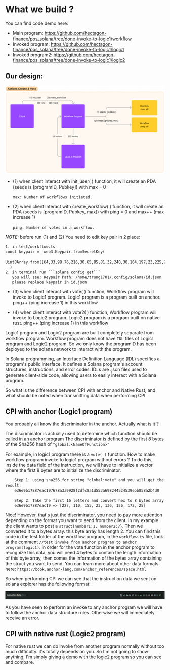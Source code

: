 # What we build ?

You can find code demo here:

- Main program: https://github.com/hectagon-finance/pos_solana/tree/done-invoke-to-logic1/workflow
- Invoked program: https://github.com/hectagon-finance/pos_solana/tree/done-invoke-to-logic1/logic1
- Invoked program2: https://github.com/hectagon-finance/pos_solana/tree/done-invoke-to-logic1/logic2

## Our design:

![Alt text](present.png)

- (1) when client interact with init_user( ) function, it will create an PDA (seeds is [programID, Pubkey]) with max = 0

  `max: Number of workflows initiated.`

- (2) when client interact with create_workflow( ) function, it will create an PDA (seeds is [programID, Pubkey, max]) with ping = 0 and max++ (max increase 1)

  `ping: Number of votes in a workflow.`

_NOTE:_ before run (1) and (2) You need to edit key pair in 2 place:

````
1. in test/workflow.ts
const keypair =  web3.Keypair.fromSecretKey(
    Uint8Array.from([64,33,98,76,216,30,65,85,81,32,240,30,164,197,23,225,253,179,10,197,190,174,155,56,130,224,202,128,189,201,48,37,20,123,160,201,77,149,50,29,89,209,232,173,89,87,250,249,192,221,235,132,195,237,147,165,80,165,155,92,70,100,203,86])
  )
2. in terminal run ```solana config get```
   you will see: Keypair Path: /home/trung1701/.config/solana/id.json
   please replace keypair in id.json
````

- (3) when client interact with vote( ) function, Workflow program will invoke to Logic1 program. Logic1 program is a program built on anchor. ping++ (ping increase 1) in this workflow

- (4) when client interact with vote2( ) function, Workflow program will invoke to Logic2 program. Logic2 program is a program built on native rust. ping++ (ping increase 1) in this workflow

Logic1 program and Logic2 program are built completely separate from workflow program.
Workflow program does not have `IDL` files of Logic1 program and Logic2 program. So we only know the programID has been deployed to the solana network to interact with the program.

In Solana programming, an Interface Definition Language (IDL) specifies a program's public interface. It defines a Solana program's account structures, instructions, and error codes. IDLs are .json files used to generate client-side code, allowing users to easily interact with a Solana program.

So what is the difference between CPI with anchor and Native Rust, and what should be noted when transmitting data when performing CPI.

## CPI with anchor (Logic1 program)

You probably all know the discriminator in the anchor. Actually what is it ?

The discriminator is actually used to determine which function should be called in an anchor program
The discriminator is defined by the first 8 bytes of the Sha256 hash of `"global:<NameOfFunction>"`

For example, in logic1 program there is a `vote( )` function. How to make workflow program invoke to logic1 program without errors ? To do this, inside the data field of the instruction, we will have to initialize a vector where the first 8 bytes are to initialize the discriminator.

```
    Step 1: using sha256 for string "global:vote" and you will get the result:
    e36e9b17887eac197678a3a9928f2dfc8a1d553a698244524539ebb858a2b4d0

    Step 2: Take the first 16 letters and convert hex to 8 bytes array
    e36e9b17887eac19 => [227, 110, 155, 23, 136, 126, 172, 25]
```

Nice! However, that's just the discriminator, you need to pay more attention depending on the format you want to send from the client. In my example the client wants to post a `struct{number1:1, number2:7}`. Then we converted it to a bytes array. this byte array has length 2. You can find this code in the test folder of the workflow program, in the `workflow.ts` file, look at the comment `//test invoke from anchor program to anchor program(logic1)`. In order for the vote function in the anchor program to recognize this data, you will need 4 bytes to contain the length information of this byte array, then comes the information of the bytes array containing the struct you want to send. You can learn more about other data formats here: `https://book.anchor-lang.com/anchor_references/space.html`

So when performing CPI we can see that the instruction data we sent on solana explorer has the following format:

![Alt text](instruction_data.png)

As you have seen to perform an invoke to any anchor program we will have to follow the anchor data structure rules. Otherwise we will immediately receive an error.

## CPI with native rust (Logic2 program)

For native rust we can do invoke from another program normally without too much difficulty. it's totally depends on you. So I'm not going to show anything, I'm simply giving a demo with the logic2 program so you can see and compare.
